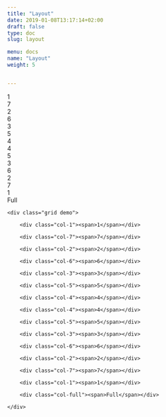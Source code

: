 ```yaml
---
title: "Layout"
date: 2019-01-08T13:17:14+02:00
draft: false
type: doc
slug: layout

menu: docs
name: "Layout"
weight: 5


---
```



<div class="grid demo">
	<div class="col-1"><span>1</span></div>
	<div class="col-7"><span>7</span></div>
	<div class="col-2"><span>2</span></div>
	<div class="col-6"><span>6</span></div>
	<div class="col-3"><span>3</span></div>
	<div class="col-5"><span>5</span></div>
	<div class="col-4"><span>4</span></div>
	<div class="col-4"><span>4</span></div>
	<div class="col-5"><span>5</span></div>
	<div class="col-3"><span>3</span></div>
	<div class="col-6"><span>6</span></div>
	<div class="col-2"><span>2</span></div>
	<div class="col-7"><span>7</span></div>
	<div class="col-1"><span>1</span></div>
    <div class="col-full"><span>Full</span></div>
</div>

```
<div class="grid demo">

	<div class="col-1"><span>1</span></div>

	<div class="col-7"><span>7</span></div>

	<div class="col-2"><span>2</span></div>

	<div class="col-6"><span>6</span></div>

	<div class="col-3"><span>3</span></div>

	<div class="col-5"><span>5</span></div>

	<div class="col-4"><span>4</span></div>

	<div class="col-4"><span>4</span></div>

	<div class="col-5"><span>5</span></div>

	<div class="col-3"><span>3</span></div>

	<div class="col-6"><span>6</span></div>

	<div class="col-2"><span>2</span></div>

	<div class="col-7"><span>7</span></div>

	<div class="col-1"><span>1</span></div>

    <div class="col-full"><span>Full</span></div>

</div>

```

